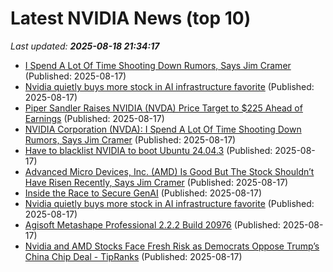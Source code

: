 # Latest NVIDIA News (top 10)
_Last updated: **2025-08-18 21:34:17**_

- [I Spend A Lot Of Time Shooting Down Rumors, Says Jim Cramer](https://biztoc.com/x/95db7f0e42c601ff) (Published: 2025-08-17)
- [Nvidia quietly buys more stock in AI infrastructure favorite](https://biztoc.com/x/846f49f882a61d5f) (Published: 2025-08-17)
- [Piper Sandler Raises NVIDIA (NVDA) Price Target to $225 Ahead of Earnings](https://consent.yahoo.com/v2/collectConsent?sessionId=1_cc-session_6d25c676-2c33-4243-9b4d-50e9b3627a97) (Published: 2025-08-17)
- [NVIDIA Corporation (NVDA): I Spend A Lot Of Time Shooting Down Rumors, Says Jim Cramer](https://finance.yahoo.com/news/nvidia-corporation-nvda-spend-lot-211354053.html) (Published: 2025-08-17)
- [Have to blacklist NVIDIA to boot Ubuntu 24.04.3](https://askubuntu.com/questions/1554641/have-to-blacklist-nvidia-to-boot-ubuntu-24-04-3) (Published: 2025-08-17)
- [Advanced Micro Devices, Inc. (AMD) Is Good But The Stock Shouldn’t Have Risen Recently, Says Jim Cramer](https://finance.yahoo.com/news/advanced-micro-devices-inc-amd-211335136.html) (Published: 2025-08-17)
- [Inside the Race to Secure GenAI](https://creators.yahoo.com/lifestyle/story/inside-the-race-to-secure-genai-211012652.html) (Published: 2025-08-17)
- [Nvidia quietly buys more stock in AI infrastructure favorite](https://consent.yahoo.com/v2/collectConsent?sessionId=1_cc-session_75abe59a-9cb6-41ee-9942-ca464896aa8c) (Published: 2025-08-17)
- [Agisoft Metashape Professional 2.2.2 Build 20976](https://post.rlsbb.cc/agisoft-metashape-professional-2-2-2-build-20976/) (Published: 2025-08-17)
- [Nvidia and AMD Stocks Face Fresh Risk as Democrats Oppose Trump’s China Chip Deal - TipRanks](https://slashdot.org/firehose.pl?op=view&amp;id=178714854) (Published: 2025-08-17)
